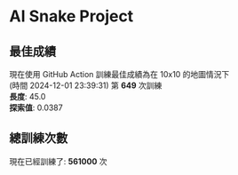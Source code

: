 
# AI Snake Project

## **最佳成績**





























































現在使用 GitHub Action 訓練最佳成績為在 10x10 的地圖情況下  
(時間 2024-12-01 23:39:31) 第 **649** 次訓練  
**長度**: 45.0  
**探索值**: 0.0387



























































































































## 總訓練次數
現在已經訓練了: **561000** 次
